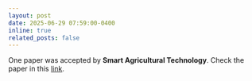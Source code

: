 ```yaml
---
layout: post
date: 2025-06-29 07:59:00-0400
inline: true
related_posts: false
---
```


One paper was accepted by **Smart Agricultural Technology**. Check the paper in this [link](https://doi.org/10.1016/j.atech.2025.101146).